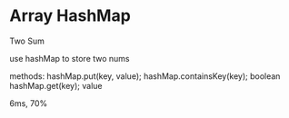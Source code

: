 # Array HashMap
Two Sum

use hashMap to store two nums

methods:
hashMap.put(key, value);
hashMap.containsKey(key);  boolean
hashMap.get(key);  value

6ms, 70%
